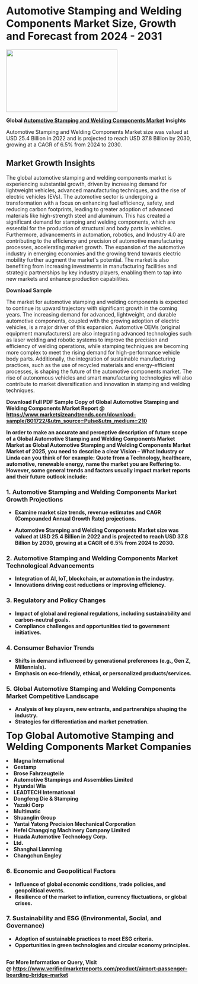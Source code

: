 <H1>Automotive Stamping and Welding Components Market Size, Growth and Forecast from 2024 - 2031</H1><img class="aligncenter size-medium wp-image-584254" src="https://thirdeyenews.in/wp-content/uploads/2024/09/Global-Market-Research-300x168.jpeg" alt="" width="300" height="168" /><p><strong>Global&nbsp;<a href="https://www.marketsizeandtrends.com/download-sample/801722/&amp;utm_source=Pulse&amp;utm_medium=210">Automotive Stamping and Welding Components Market</a> Insights</strong></p><p>Automotive Stamping and Welding Components Market size was valued at USD 25.4 Billion in 2022 and is projected to reach USD 37.8 Billion by 2030, growing at a CAGR of 6.5% from 2024 to 2030.</p><p><h2>Market Growth Insights</h2> <p>The global automotive stamping and welding components market is experiencing substantial growth, driven by increasing demand for lightweight vehicles, advanced manufacturing techniques, and the rise of electric vehicles (EVs). The automotive sector is undergoing a transformation with a focus on enhancing fuel efficiency, safety, and reducing carbon footprints, leading to greater adoption of advanced materials like high-strength steel and aluminum. This has created a significant demand for stamping and welding components, which are essential for the production of structural and body parts in vehicles. Furthermore, advancements in automation, robotics, and Industry 4.0 are contributing to the efficiency and precision of automotive manufacturing processes, accelerating market growth. The expansion of the automotive industry in emerging economies and the growing trend towards electric mobility further augment the market's potential. The market is also benefiting from increasing investments in manufacturing facilities and strategic partnerships by key industry players, enabling them to tap into new markets and enhance production capabilities.</p> <p><strong>Download Sample</strong></p> <p>The market for automotive stamping and welding components is expected to continue its upward trajectory with significant growth in the coming years. The increasing demand for advanced, lightweight, and durable automotive components, coupled with the growing adoption of electric vehicles, is a major driver of this expansion. Automotive OEMs (original equipment manufacturers) are also integrating advanced technologies such as laser welding and robotic systems to improve the precision and efficiency of welding operations, while stamping techniques are becoming more complex to meet the rising demand for high-performance vehicle body parts. Additionally, the integration of sustainable manufacturing practices, such as the use of recycled materials and energy-efficient processes, is shaping the future of the automotive components market. The rise of autonomous vehicles and smart manufacturing technologies will also contribute to market diversification and innovation in stamping and welding techniques. <p><strong></p><p><span class=""><strong>Download Full PDF Sample Copy of Global Automotive Stamping and Welding Components Market Report</strong> @ <a href="https://www.marketsizeandtrends.com/download-sample/801722/&amp;utm_source=Pulse&amp;utm_medium=210" target="_blank">https://www.marketsizeandtrends.com/download-sample/801722/&amp;utm_source=Pulse&amp;utm_medium=210</a></span></p><p>In order to make an accurate and perceptive description of future scope of a Global&nbsp;Automotive Stamping and Welding Components Market Market as Global&nbsp;Automotive Stamping and Welding Components Market Market of 2025, you need to describe a clear Vision &ndash; What Industry or Linda can you think of for example: Quote from a Technology, healthcare, automotive, renewable energy, name the market you are Reffering to. However, some general trends and factors usually impact market reports and their future outlook include:</p><h3>1.&nbsp;<strong>Automotive Stamping and Welding Components Market Growth Projections</strong></h3><ul><li>Examine market size trends, revenue estimates and CAGR (Compounded Annual Growth Rate) projections.</li><li><p>Automotive Stamping and Welding Components Market size was valued at USD 25.4 Billion in 2022 and is projected to reach USD 37.8 Billion by 2030, growing at a CAGR of 6.5% from 2024 to 2030.</p></li></ul><h3>2.&nbsp;<strong>Automotive Stamping and Welding Components Market Technological Advancements</strong></h3><ul><li>Integration of AI, IoT, blockchain, or automation in the industry.</li><li>Innovations driving cost reductions or improving efficiency.</li></ul><h3>3.&nbsp;<strong>Regulatory and Policy Changes</strong></h3><ul><li>Impact of global and regional regulations, including sustainability and carbon-neutral goals.</li><li>Compliance challenges and opportunities tied to government initiatives.</li></ul><h3>4.&nbsp;<strong>Consumer Behavior Trends</strong></h3><ul><li>Shifts in demand influenced by generational preferences (e.g., Gen Z, Millennials).</li><li>Emphasis on eco-friendly, ethical, or personalized products/services.</li></ul><h3>5.&nbsp;<strong>Global Automotive Stamping and Welding Components Market Competitive Landscape</strong></h3><ul><li>Analysis of key players, new entrants, and partnerships shaping the industry.</li><li>Strategies for differentiation and market penetration.</li></ul><p data-pm-slice="1 1 []"><span style="color: inherit; font-family: inherit; font-size: 25px;">Top Global Automotive Stamping and Welding Components Market Companies</span></p><div class="" data-test-id=""><p><li>Magna International</li><li> Gestamp</li><li> Brose Fahrzeugteile</li><li> Automotive Stampings and Assemblies Limited</li><li> Hyundai Wia</li><li> LEADTECH International</li><li> Dongfeng Die & Stamping</li><li> Yazaki Corp</li><li> Multimatic</li><li> Shuanglin Group</li><li> Yantai Yatong Precision Mechanical Corporation</li><li> Hefei Changqing Machinery Company Limited</li><li> Huada Automotive Technology Corp.</li><li>Ltd.</li><li> Shanghai Lianming</li><li> Changchun Engley</li></p></div><h3>6.&nbsp;<strong>Economic and Geopolitical Factors</strong></h3><ul><li>Influence of global economic conditions, trade policies, and geopolitical events.</li><li>Resilience of the market to inflation, currency fluctuations, or global crises.</li></ul><h3>7.&nbsp;<strong>Sustainability and ESG (Environmental, Social, and Governance)</strong></h3><ul><li>Adoption of sustainable practices to meet ESG criteria.</li><li>Opportunities in green technologies and circular economy principles.</li></ul><h2><strong style="font-size: 14px;">For More Information or Query, Visit @&nbsp;</strong><a style="background-color: #ffffff; font-size: 14px;" href="https://www.marketsizeandtrends.com/report/automotive-stamping-and-welding-components-market/" target="_blank">https://www.verifiedmarketreports.com/product/airport-passenger-boarding-bridge-market</a></h2>
